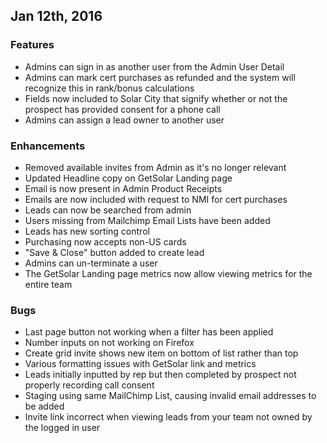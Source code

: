 

## Jan 12th, 2016

### Features

* Admins can sign in as another user from the Admin User Detail
* Admins can mark cert purchases as refunded and the system will recognize this in rank/bonus calculations
* Fields now included to Solar City that signify whether or not the prospect has provided consent for a phone call
* Admins can assign a lead owner to another user

### Enhancements

* Removed available invites from Admin as it's no longer relevant
* Updated Headline copy on GetSolar Landing page
* Email is now present in Admin Product Receipts
* Emails are now included with request to NMI for cert purchases
* Leads can now be searched from admin
* Users missing from Mailchimp Email Lists have been added
* Leads has new sorting control
* Purchasing now accepts non-US cards
* "Save & Close" button added to create lead
* Admins can un-terminate a user
* The GetSolar Landing page metrics now allow viewing metrics for the entire team

### Bugs

* Last page button not working when a filter has been applied
* Number inputs on not working on Firefox
* Create grid invite shows new item on bottom of list rather than top
* Various formatting issues with GetSolar link and metrics
* Leads initially inputted by rep but then completed by prospect not properly recording call consent
* Staging using same MailChimp List, causing invalid email addresses to be added
* Invite link incorrect when viewing leads from your team not owned by the logged in user